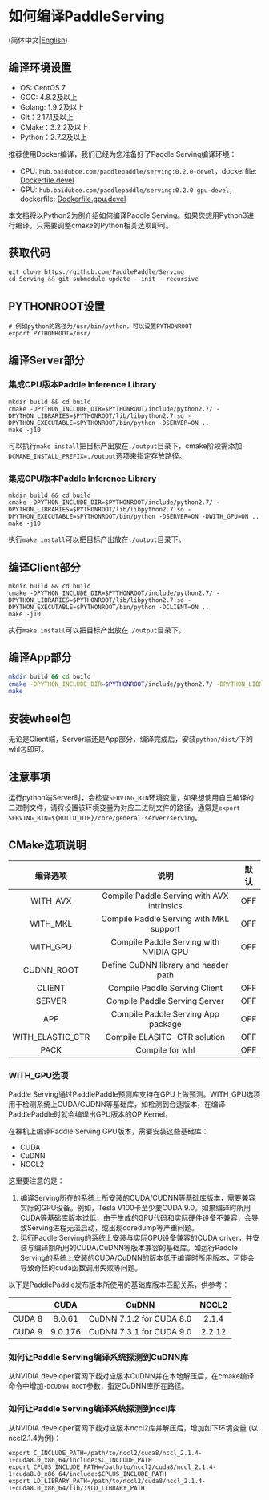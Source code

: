 # 如何编译PaddleServing

(简体中文|[English](./COMPILE.md))

## 编译环境设置

- OS: CentOS 7
- GCC: 4.8.2及以上
- Golang: 1.9.2及以上
- Git：2.17.1及以上
- CMake：3.2.2及以上
- Python：2.7.2及以上

推荐使用Docker编译，我们已经为您准备好了Paddle Serving编译环境：

- CPU: `hub.baidubce.com/paddlepaddle/serving:0.2.0-devel`，dockerfile: [Dockerfile.devel](../tools/Dockerfile.devel)
- GPU: `hub.baidubce.com/paddlepaddle/serving:0.2.0-gpu-devel`，dockerfile: [Dockerfile.gpu.devel](../tools/Dockerfile.gpu.devel)

本文档将以Python2为例介绍如何编译Paddle Serving。如果您想用Python3进行编译，只需要调整cmake的Python相关选项即可。

## 获取代码

``` python
git clone https://github.com/PaddlePaddle/Serving
cd Serving && git submodule update --init --recursive
```

## PYTHONROOT设置

```shell
# 例如python的路径为/usr/bin/python，可以设置PYTHONROOT
export PYTHONROOT=/usr/
```

## 编译Server部分

### 集成CPU版本Paddle Inference Library

``` shell
mkdir build && cd build
cmake -DPYTHON_INCLUDE_DIR=$PYTHONROOT/include/python2.7/ -DPYTHON_LIBRARIES=$PYTHONROOT/lib/libpython2.7.so -DPYTHON_EXECUTABLE=$PYTHONROOT/bin/python -DSERVER=ON ..
make -j10
```

可以执行`make install`把目标产出放在`./output`目录下，cmake阶段需添加`-DCMAKE_INSTALL_PREFIX=./output`选项来指定存放路径。

### 集成GPU版本Paddle Inference Library

``` shell
mkdir build && cd build
cmake -DPYTHON_INCLUDE_DIR=$PYTHONROOT/include/python2.7/ -DPYTHON_LIBRARIES=$PYTHONROOT/lib/libpython2.7.so -DPYTHON_EXECUTABLE=$PYTHONROOT/bin/python -DSERVER=ON -DWITH_GPU=ON ..
make -j10
```

执行`make install`可以把目标产出放在`./output`目录下。

## 编译Client部分

``` shell
mkdir build && cd build
cmake -DPYTHON_INCLUDE_DIR=$PYTHONROOT/include/python2.7/ -DPYTHON_LIBRARIES=$PYTHONROOT/lib/libpython2.7.so -DPYTHON_EXECUTABLE=$PYTHONROOT/bin/python -DCLIENT=ON ..
make -j10
```

执行`make install`可以把目标产出放在`./output`目录下。

## 编译App部分

```bash
mkdir build && cd build
cmake -DPYTHON_INCLUDE_DIR=$PYTHONROOT/include/python2.7/ -DPYTHON_LIBRARIES=$PYTHONROOT/lib/libpython2.7.so -DPYTHON_EXECUTABLE=$PYTHONROOT/bin/python -DCMAKE_INSTALL_PREFIX=./output -DAPP=ON ..
make
```

## 安装wheel包

无论是Client端，Server端还是App部分，编译完成后，安装`python/dist/`下的whl包即可。

## 注意事项

运行python端Server时，会检查`SERVING_BIN`环境变量，如果想使用自己编译的二进制文件，请将设置该环境变量为对应二进制文件的路径，通常是`export SERVING_BIN=${BUILD_DIR}/core/general-server/serving`。

## CMake选项说明

|     编译选项     |                    说明                    | 默认 |
| :--------------: | :----------------------------------------: | :--: |
|     WITH_AVX     | Compile Paddle Serving with AVX intrinsics | OFF  |
|     WITH_MKL     |  Compile Paddle Serving with MKL support   | OFF  |
|     WITH_GPU     |   Compile Paddle Serving with NVIDIA GPU   | OFF  |
|    CUDNN_ROOT    |    Define CuDNN library and header path    |      |
|      CLIENT      |       Compile Paddle Serving Client        | OFF  |
|      SERVER      |       Compile Paddle Serving Server        | OFF  |
|       APP        |     Compile Paddle Serving App package     | OFF  |
| WITH_ELASTIC_CTR |        Compile ELASITC-CTR solution        | OFF  |
|       PACK       |              Compile for whl               | OFF  |

### WITH_GPU选项

Paddle Serving通过PaddlePaddle预测库支持在GPU上做预测。WITH_GPU选项用于检测系统上CUDA/CUDNN等基础库，如检测到合适版本，在编译PaddlePaddle时就会编译出GPU版本的OP Kernel。

在裸机上编译Paddle Serving GPU版本，需要安装这些基础库：

- CUDA
- CuDNN
- NCCL2

这里要注意的是：

1. 编译Serving所在的系统上所安装的CUDA/CUDNN等基础库版本，需要兼容实际的GPU设备。例如，Tesla V100卡至少要CUDA 9.0。如果编译时所用CUDA等基础库版本过低，由于生成的GPU代码和实际硬件设备不兼容，会导致Serving进程无法启动，或出现coredump等严重问题。
2. 运行Paddle Serving的系统上安装与实际GPU设备兼容的CUDA driver，并安装与编译期所用的CUDA/CuDNN等版本兼容的基础库。如运行Paddle Serving的系统上安装的CUDA/CuDNN的版本低于编译时所用版本，可能会导致奇怪的cuda函数调用失败等问题。

以下是PaddlePaddle发布版本所使用的基础库版本匹配关系，供参考：

|        |  CUDA   |          CuDNN           | NCCL2  |
| :----: | :-----: | :----------------------: | :----: |
| CUDA 8 | 8.0.61  | CuDNN 7.1.2 for CUDA 8.0 | 2.1.4  |
| CUDA 9 | 9.0.176 | CuDNN 7.3.1 for CUDA 9.0 | 2.2.12 |

### 如何让Paddle Serving编译系统探测到CuDNN库

从NVIDIA developer官网下载对应版本CuDNN并在本地解压后，在cmake编译命令中增加`-DCUDNN_ROOT`参数，指定CuDNN库所在路径。

### 如何让Paddle Serving编译系统探测到nccl库

从NVIDIA developer官网下载对应版本nccl2库并解压后，增加如下环境变量 (以nccl2.1.4为例)：

```shell
export C_INCLUDE_PATH=/path/to/nccl2/cuda8/nccl_2.1.4-1+cuda8.0_x86_64/include:$C_INCLUDE_PATH
export CPLUS_INCLUDE_PATH=/path/to/nccl2/cuda8/nccl_2.1.4-1+cuda8.0_x86_64/include:$CPLUS_INCLUDE_PATH
export LD_LIBRARY_PATH=/path/to/nccl2/cuda8/nccl_2.1.4-1+cuda8.0_x86_64/lib/:$LD_LIBRARY_PATH
```
